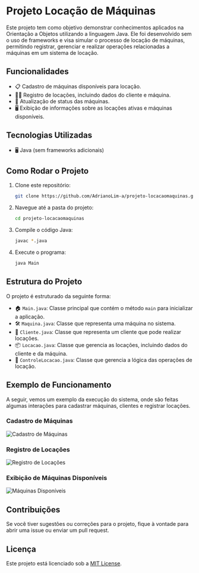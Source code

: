 # Projeto Locação de Máquinas

Este projeto tem como objetivo demonstrar conhecimentos aplicados na Orientação a Objetos utilizando a linguagem Java. Ele foi desenvolvido sem o uso de frameworks e visa simular o processo de locação de máquinas, permitindo registrar, gerenciar e realizar operações relacionadas a máquinas em um sistema de locação.

## Funcionalidades

- 📋 Cadastro de máquinas disponíveis para locação.
- 🧑‍💼 Registro de locações, incluindo dados do cliente e máquina.
- 🔄 Atualização de status das máquinas.
- 🖥️ Exibição de informações sobre as locações ativas e máquinas disponíveis.

## Tecnologias Utilizadas

- 🖥️ Java (sem frameworks adicionais)

## Como Rodar o Projeto

1. Clone este repositório:
    ```bash
    git clone https://github.com/AdrianoLim-a/projeto-locacaomaquinas.git
    ```

2. Navegue até a pasta do projeto:
    ```bash
    cd projeto-locacaomaquinas
    ```

3. Compile o código Java:
    ```bash
    javac *.java
    ```

4. Execute o programa:
    ```bash
    java Main
    ```

## Estrutura do Projeto

O projeto é estruturado da seguinte forma:

- 🏠 `Main.java`: Classe principal que contém o método `main` para inicializar a aplicação.
- 🛠️ `Maquina.java`: Classe que representa uma máquina no sistema.
- 👤 `Cliente.java`: Classe que representa um cliente que pode realizar locações.
- 📦 `Locacao.java`: Classe que gerencia as locações, incluindo dados do cliente e da máquina.
- 🔧 `ControleLocacao.java`: Classe que gerencia a lógica das operações de locação.

## Exemplo de Funcionamento

A seguir, vemos um exemplo da execução do sistema, onde são feitas algumas interações para cadastrar máquinas, clientes e registrar locações.

### Cadastro de Máquinas

![Cadastro de Máquinas](https://via.placeholder.com/600x300?text=Cadastro+de+M%C3%A1quinas)

### Registro de Locações

![Registro de Locações](https://via.placeholder.com/600x300?text=Registro+de+Loca%C3%A7%C3%B5es)

### Exibição de Máquinas Disponíveis

![Máquinas Disponíveis](https://via.placeholder.com/600x300?text=M%C3%A1quinas+Dispon%C3%ADveis)

## Contribuições

Se você tiver sugestões ou correções para o projeto, fique à vontade para abrir uma issue ou enviar um pull request.

## Licença

Este projeto está licenciado sob a [MIT License](LICENSE).
